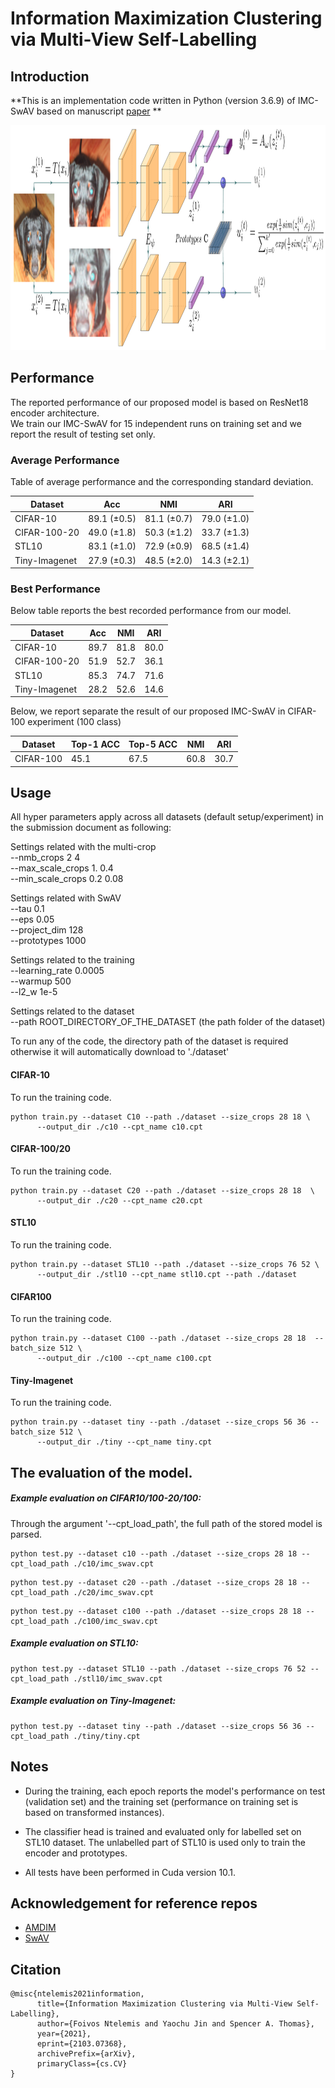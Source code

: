 # Information Maximization Clustering via  Multi-View Self-Labelling

## Introduction
**This is an implementation code written in Python (version 3.6.9) of IMC-SwAV based on manuscript [paper](https://arxiv.org/abs/2103.07368)
**

<tr>
<p align="center"> 
  <img height="360" src="./figures/diagram.png" alt="IMC-SwAV diagram" title="IMC-SwAV diagram">
</p>
</tr>

## Performance

The reported performance of our proposed model is based on ResNet18 encoder architecture.<br>
We train our IMC-SwAV for 15 independent runs on training set and we report the result of testing set only. 

### Average Performance

Table of average performance and the corresponding standard deviation.

Dataset | Acc | NMI | ARI
--- | --- | --- | ---
CIFAR-10|89.1  (±0.5) | 81.1  (±0.7)| 79.0 (±1.0)
CIFAR-100-20 | 49.0 (±1.8)| 50.3 (±1.2) | 33.7 (±1.3)
STL10| 83.1  (±1.0) | 72.9 (±0.9) | 68.5  (±1.4)
Tiny-Imagenet| 27.9  (±0.3) | 48.5 (±2.0) | 14.3  (±2.1)

### Best Performance

Below table reports the best recorded performance from our model.

Dataset | Acc | NMI | ARI
--- | --- | --- | ---
CIFAR-10|89.7 | 81.8| 80.0
CIFAR-100-20 | 51.9| 52.7 | 36.1
STL10| 85.3 | 74.7 | 71.6
Tiny-Imagenet| 28.2 | 52.6 | 14.6

Below, we report separate the result of our proposed IMC-SwAV in CIFAR-100 experiment (100 class)

Dataset | Top-1 ACC | Top-5 ACC | NMI | ARI
--- | --- | --- | --- | ---
CIFAR-100| 45.1 | 67.5 | 60.8 | 30.7

## Usage

All hyper parameters apply across all datasets (default setup/experiment) in the submission document as following:

Settings related with the multi-crop \
--nmb_crops 2 4 \
--max_scale_crops 1. 0.4 \
--min_scale_crops 0.2 0.08

Settings related with SwAV \
--tau 0.1 \
--eps 0.05 \
--project_dim 128 \
--prototypes 1000

Settings related to the training \
--learning_rate 0.0005 \
--warmup 500 <br> 
--l2_w 1e-5

Settings related to the dataset <br>
--path ROOT_DIRECTORY_OF_THE_DATASET (the path folder of the dataset)

To run any of the code, the directory path of the dataset is required<br>
otherwise it will automatically download to './dataset'
#### CIFAR-10

To run the training code.

```
python train.py --dataset C10 --path ./dataset --size_crops 28 18 \
      --output_dir ./c10 --cpt_name c10.cpt 
```

#### CIFAR-100/20

To run the training code.

```
python train.py --dataset C20 --path ./dataset --size_crops 28 18  \
      --output_dir ./c20 --cpt_name c20.cpt
```

#### STL10

To run the training code.

```
python train.py --dataset STL10 --path ./dataset --size_crops 76 52 \
      --output_dir ./stl10 --cpt_name stl10.cpt --path ./dataset
```

#### CIFAR100

To run the training code.

```
python train.py --dataset C100 --path ./dataset --size_crops 28 18  --batch_size 512 \
      --output_dir ./c100 --cpt_name c100.cpt
```

#### Tiny-Imagenet

To run the training code.

```
python train.py --dataset tiny --path ./dataset --size_crops 56 36 --batch_size 512 \
      --output_dir ./tiny --cpt_name tiny.cpt
```
## The evaluation of the model.

##### Example evaluation on CIFAR10/100-20/100:

Through the argument '--cpt_load_path', the full path of the stored model is parsed.

```
python test.py --dataset c10 --path ./dataset --size_crops 28 18 --cpt_load_path ./c10/imc_swav.cpt
```

```
python test.py --dataset c20 --path ./dataset --size_crops 28 18 --cpt_load_path ./c20/imc_swav.cpt
```

```
python test.py --dataset c100 --path ./dataset --size_crops 28 18 --cpt_load_path ./c100/imc_swav.cpt
```

##### Example evaluation on STL10:

```
python test.py --dataset STL10 --path ./dataset --size_crops 76 52 --cpt_load_path ./stl10/imc_swav.cpt
```

##### Example evaluation on Tiny-Imagenet:

```
python test.py --dataset tiny --path ./dataset --size_crops 56 36 --cpt_load_path ./tiny/tiny.cpt
```

## Notes

- During the training, each epoch reports the model's performance on test (validation set)
  and the training set (performance on training set is based on transformed instances).

- The classifier head is trained and evaluated only for labelled set on STL10 dataset. The unlabelled part of STL10 is
  used only to train the encoder and prototypes.

- All tests have been performed in Cuda version 10.1.

## Acknowledgement for reference repos
- [AMDIM](https://github.com/Philip-Bachman/amdim-public)
- [SwAV](https://github.com/facebookresearch/swav)

## Citation

```shell
@misc{ntelemis2021information,
      title={Information Maximization Clustering via Multi-View Self-Labelling}, 
      author={Foivos Ntelemis and Yaochu Jin and Spencer A. Thomas},
      year={2021},
      eprint={2103.07368},
      archivePrefix={arXiv},
      primaryClass={cs.CV}
}
```


